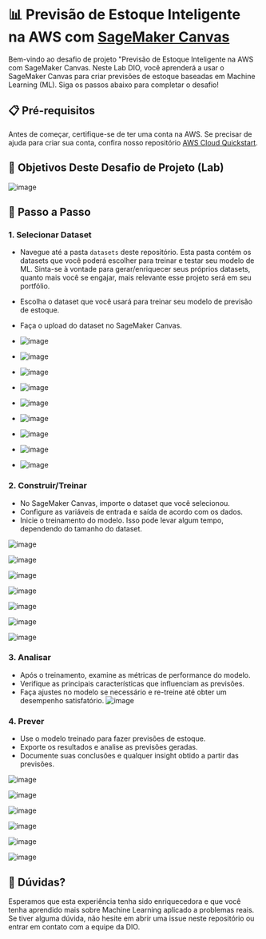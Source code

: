 # 📊 Previsão de Estoque Inteligente na AWS com [SageMaker Canvas](https://aws.amazon.com/pt/sagemaker/canvas/)

Bem-vindo ao desafio de projeto "Previsão de Estoque Inteligente na AWS com SageMaker Canvas. Neste Lab DIO, você aprenderá a usar o SageMaker Canvas para criar previsões de estoque baseadas em Machine Learning (ML). Siga os passos abaixo para completar o desafio!

## 📋 Pré-requisitos

Antes de começar, certifique-se de ter uma conta na AWS. Se precisar de ajuda para criar sua conta, confira nosso repositório [AWS Cloud Quickstart](https://github.com/digitalinnovationone/aws-cloud-quickstart).


## 🎯 Objetivos Deste Desafio de Projeto (Lab)

![image](https://github.com/digitalinnovationone/lab-aws-sagemaker-canvas-estoque/assets/730492/72f5c21f-5562-491e-aa42-2885a3184650)




## 🚀 Passo a Passo

### 1. Selecionar Dataset

-   Navegue até a pasta `datasets` deste repositório. Esta pasta contém os datasets que você poderá escolher para treinar e testar seu modelo de ML. Sinta-se à vontade para gerar/enriquecer seus próprios datasets, quanto mais você se engajar, mais relevante esse projeto será em seu portfólio.
-   Escolha o dataset que você usará para treinar seu modelo de previsão de estoque.
-   Faça o upload do dataset no SageMaker Canvas.

-   ![image](https://github.com/SilvioSodre13/lab-aws-sagemaker-canvas-estoque/assets/101529833/ae6b9799-cb32-413b-a65e-53f22dfeacc4)

- ![image](https://github.com/SilvioSodre13/lab-aws-sagemaker-canvas-estoque/assets/101529833/234f0c2b-b793-4e3a-baa6-d862cae4b459)

- ![image](https://github.com/SilvioSodre13/lab-aws-sagemaker-canvas-estoque/assets/101529833/63e77fc9-dc7b-40df-b9f2-0d13f8f762ad)

- ![image](https://github.com/SilvioSodre13/lab-aws-sagemaker-canvas-estoque/assets/101529833/0256fe3c-eb9c-4959-9762-e25bae673106)

- ![image](https://github.com/SilvioSodre13/lab-aws-sagemaker-canvas-estoque/assets/101529833/d52c597a-eb7a-443d-9c11-a676cbedfa2e)

- ![image](https://github.com/SilvioSodre13/lab-aws-sagemaker-canvas-estoque/assets/101529833/69694685-77fa-423f-a1fa-dfa74aa22e67)

- ![image](https://github.com/SilvioSodre13/lab-aws-sagemaker-canvas-estoque/assets/101529833/a6c0d55e-22ae-4840-b00a-ad9d5ecc1293)

- ![image](https://github.com/SilvioSodre13/lab-aws-sagemaker-canvas-estoque/assets/101529833/e056677f-f950-4b87-81d9-7e5c9c099421)

- ![image](https://github.com/SilvioSodre13/lab-aws-sagemaker-canvas-estoque/assets/101529833/7c1433e6-f665-47bb-9ae0-6d10b00c49c4)








### 2. Construir/Treinar

-   No SageMaker Canvas, importe o dataset que você selecionou.
-   Configure as variáveis de entrada e saída de acordo com os dados.
-   Inicie o treinamento do modelo. Isso pode levar algum tempo, dependendo do tamanho do dataset.

![image](https://github.com/SilvioSodre13/lab-aws-sagemaker-canvas-estoque/assets/101529833/dd6c6716-d269-4e38-92ef-8c29f65c4707)

![image](https://github.com/SilvioSodre13/lab-aws-sagemaker-canvas-estoque/assets/101529833/f144ec59-7f53-4c7b-bcdd-41d91ad75f4b)

![image](https://github.com/SilvioSodre13/lab-aws-sagemaker-canvas-estoque/assets/101529833/3edca27b-3d70-42ba-ba2d-9ff335c8975f)

![image](https://github.com/SilvioSodre13/lab-aws-sagemaker-canvas-estoque/assets/101529833/725e5e66-e2b2-456b-ac44-b9fe51470065)

![image](https://github.com/SilvioSodre13/lab-aws-sagemaker-canvas-estoque/assets/101529833/e534b1f1-14c4-4f9b-9f3b-95d729aa4da1)

![image](https://github.com/SilvioSodre13/lab-aws-sagemaker-canvas-estoque/assets/101529833/9ce5e39d-f18f-4c5e-aa89-e0b421c55f87)

![image](https://github.com/SilvioSodre13/lab-aws-sagemaker-canvas-estoque/assets/101529833/fa299ff0-b4c8-4650-a2fb-fdbc38a0e192)








### 3. Analisar

-   Após o treinamento, examine as métricas de performance do modelo.
-   Verifique as principais características que influenciam as previsões.
-   Faça ajustes no modelo se necessário e re-treine até obter um desempenho satisfatório.
  ![image](https://github.com/SilvioSodre13/lab-aws-sagemaker-canvas-estoque/assets/101529833/12d86a82-b225-4da0-96b2-a6cbd0d192f7)


### 4. Prever

-   Use o modelo treinado para fazer previsões de estoque.
-   Exporte os resultados e analise as previsões geradas.
-   Documente suas conclusões e qualquer insight obtido a partir das previsões.

![image](https://github.com/SilvioSodre13/lab-aws-sagemaker-canvas-estoque/assets/101529833/051c11d1-315f-4540-90a6-668537b7844e)

![image](https://github.com/SilvioSodre13/lab-aws-sagemaker-canvas-estoque/assets/101529833/16d6a670-0d15-4beb-a358-059a09d6e527)

![image](https://github.com/SilvioSodre13/lab-aws-sagemaker-canvas-estoque/assets/101529833/ad309309-b197-42eb-888b-80b5c2e98183)

![image](https://github.com/SilvioSodre13/lab-aws-sagemaker-canvas-estoque/assets/101529833/b96c1b56-a9fa-49f4-a1e6-ea1ec9c268dc)

![image](https://github.com/SilvioSodre13/lab-aws-sagemaker-canvas-estoque/assets/101529833/90dc3678-ba12-4f7c-a4cc-dbc3f30800e8)


![image](https://github.com/SilvioSodre13/lab-aws-sagemaker-canvas-estoque/assets/101529833/cdc6d029-d446-46a1-9527-c83b77200918)









## 🤔 Dúvidas?

Esperamos que esta experiência tenha sido enriquecedora e que você tenha aprendido mais sobre Machine Learning aplicado a problemas reais. Se tiver alguma dúvida, não hesite em abrir uma issue neste repositório ou entrar em contato com a equipe da DIO.
